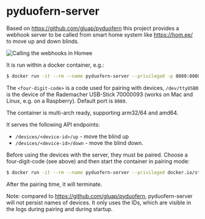 # pyduofern-server

Based on https://github.com/gluap/pyduofern this project provides a webhook server to be called from smart home system like https://hom.ee/ to move up and down blinds.

![Calling the webhooks in Homee](https://raw.githubusercontent.com/sttts/pyduofern-server/master/homee.png)

It is run within a docker container, e.g.:

```bash
$ docker run -it --rm --name pyduofern-server --privileged -p 8080:8080 docker.io/sttts/pyduofern-server:latest --code <four-digit-code> --device /dev/ttyUSB0 -l 0.0.0.0
```

The `<four-digit-code>` is a code used for pairing with devices, `/dev/ttyUSB0` is the device of the Rademacher USB-Stick 70000093 (works on Mac and Linux, e.g. on a Raspberry). Default port is `8080`.

The container is multi-arch ready, supporting arm32/64 and amd64.

It serves the following API endpoints:

- `/devices/<device-id>/up` - move the blind up
- `/devices/<device-id>/down` - move the blind down.

Before using the devices with the server, they must be paired. Choose a four-digit-code (see above) and then start the container in pairing mode:

```bash
$ docker run -it --rm --name pyduofern-server --privileged docker.io/sttts/pyduofern-server:latest --code <four-digit-code> --device /dev/ttyUSB0 --pair --pair-time 120
```

After the pairing time, it will terminate.

Note: compared to https://github.com/gluap/pyduofern, pyduofern-server will not persist names of devices. It only uses the IDs, which are visible in the logs during pairing and during startup.
